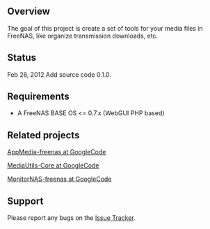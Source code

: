 ## Overview ##
The goal of this project is create a set of tools for your media files in FreeNAS, like organize transmission downloads, etc.

## Status ##
Feb 26, 2012 Add source code 0.1.0.

## Requirements ##

  * A FreeNAS BASE OS <= 0.7.x (WebGUI PHP based)

## Related projects ##
[AppMedia-freenas at GoogleCode](http://code.google.com/p/appmedia-freenas/)

[MediaUtils-Core at GoogleCode](http://code.google.com/p/mediautils-core/)

[MonitorNAS-freenas at GoogleCode](http://code.google.com/p/monitornas-freenas/)

## Support ##

Please report any bugs on the [Issue Tracker](http://code.google.com/p/appmedia-freenas/issues/list).